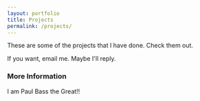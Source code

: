 ```yaml
---
layout: portfolio
title: Projects
permalink: /projects/
---
```


These are some of the projects that I have done. Check them out.

If you want, email me. Maybe I'll reply.

### More Information

I am Paul Bass the Great!!
